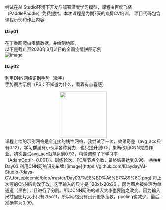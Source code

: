 尝试在AI Studio环境下开发与部署深度学习模型，课程由百度飞桨（PaddlePaddle）免费提供。本次课程是为期7天的疫情CV培训。
项目代码包含课程示例和作业内容
#### Day01
在丁香网爬虫疫情数据，并绘制地图。  
以下是截止至2020年3月31日的全国疫情饼图示例  
![image](https://github.com/IDayday/AI-Studio-7days-CV_for_epidemic/blob/master/sample/%E7%96%AB%E6%83%85%E9%A5%BC%E5%9B%BE%E7%A4%BA%E4%BE%8B.png)
#### Day02
利用DNN网络识别手势（数字）  
手势图片示例（PS：不知道为什么，看着有点喜感）  
<div align=center><img width="150" height="150" src="https://github.com/IDayday/AI-Studio-7days-CV_for_epidemic/blob/master/Day02/%E6%89%8B%E5%8A%BF.jpg"/></div> 
课程上给的示例网络是全连接的线性网络，我尝试了一次，效果奇差（avg_acc只有0.12），学习群里有小伙伴各种努力，也只提升到0.5。果断改用CNN完成作业。初次尝试avg_acc就能达到0.93，稍微调整了下学习率（AdamOpt(lr=0.001）)、训练轮次、FC层节点个数，最终结果达到0.96。
#### Day03
利用CNN网络识别车牌  
![image](https://github.com/IDayday/AI-Studio-7days-CV_for_epidemic/blob/master/Day03/%E8%BD%A6%E7%89%8C.png)  
将上次写的CNN结构改了改，这里输入的尺寸是 128x1x20x20 ，因为图片被处理为单通道（黑白），且进行了分割。所以CNN网络的输入大小也要随之改变。因为输入尺寸里图片大小只有20x20，所以网络没有设计更多层数，pooling也减少。最后准确率为0.99。
